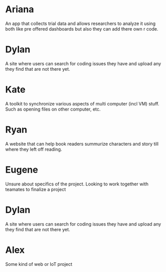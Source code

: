 # Ariana 
An app that collects trial data and allows researchers to analyze it using both like pre offered dashboards but also they can add there own r code.

# Dylan
A site where users can search for coding issues they have and upload any they find that are not there yet.

# Kate
A toolkit to synchronize various aspects of multi computer (incl VM) stuff. Such as opening
files on other computer, etc.

# Ryan
A website that can help book readers summurize characters and story till where they left off reading.

# Eugene
Unsure about specifics of the project. Looking to work together with teamates to finalize a project

# Dylan
A site where users can search for coding issues they have and upload any they find that are not there yet.

# Alex
Some kind of web or IoT project

